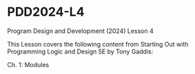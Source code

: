 # PDD2024-L4
Program Design and Development (2024) Lesson 4

This Lesson covers the following content from Starting Out with Programming Logic and Design 5E by Tony Gaddis:

Ch. 1: Modules
